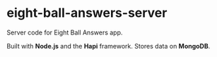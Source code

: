 # eight-ball-answers-server

Server code for Eight Ball Answers app.

Built with **Node.js** and the **Hapi** framework. Stores data on **MongoDB**.
